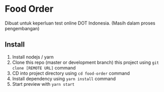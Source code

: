 # Food Order
Dibuat untuk keperluan test online DOT Indonesia. (Masih dalam proses pengembangan)

## Install
1. Install nodejs / yarn
2. Clone this repo (master or development branch) this project using `git clone [REMOTE URL]` command
3. CD into project directory using `cd food-order` command
4. Install dependency using `yarn install` command
5. Start preview with `yarn start`

